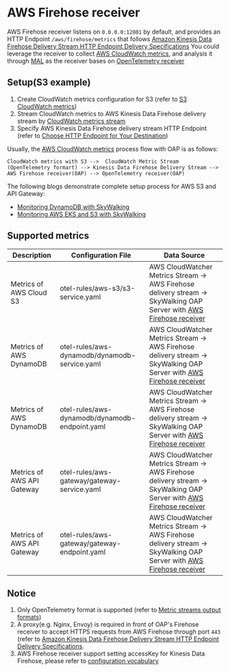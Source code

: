 # AWS Firehose receiver

AWS Firehose receiver listens on `0.0.0.0:12801` by default, and provides an HTTP Endpoint `/aws/firehose/metrics` that follows [Amazon Kinesis Data Firehose Delivery Stream HTTP Endpoint Delivery Specifications](https://docs.aws.amazon.com/firehose/latest/dev/httpdeliveryrequestresponse.html)
You could leverage the receiver to collect [AWS CloudWatch metrics](https://docs.aws.amazon.com/AmazonCloudWatch/latest/monitoring/working_with_metrics.html), and analysis it through [MAL](../../concepts-and-designs/mal.md) as the receiver bases on [OpenTelemetry receiver](./opentelemetry-receiver.md)

## Setup(S3 example)

1. Create CloudWatch metrics configuration for S3 (refer to [S3 CloudWatch metrics](https://docs.aws.amazon.com/AmazonS3/latest/userguide/configure-request-metrics-bucket.html))
2. Stream CloudWatch metrics to AWS Kinesis Data Firehose delivery stream by [CloudWatch metrics stream](https://docs.aws.amazon.com/AmazonCloudWatch/latest/monitoring/CloudWatch-metric-streams-setup-datalake.html)
3. Specify AWS Kinesis Data Firehose delivery stream HTTP Endpoint (refer to [Choose HTTP Endpoint for Your Destination](https://docs.aws.amazon.com/firehose/latest/dev/create-destination.html#create-destination-http))

Usually, the [AWS CloudWatch metrics](https://docs.aws.amazon.com/AmazonCloudWatch/latest/monitoring/working_with_metrics.html) process flow with OAP is as follows:
```
CloudWatch metrics with S3 -->  CloudWatch Metric Stream (OpenTelemetry formart) --> Kinesis Data Firehose Delivery Stream --> AWS Firehose receiver(OAP) --> OpenTelemetry receiver(OAP)
```

The following blogs demonstrate complete setup process for AWS S3 and API Gateway:

* [Monitoring DynamoDB with SkyWalking](https://skywalking.apache.org/blog/2023-03-13-skywalking-aws-dynamodb/) 
* [Monitoring AWS EKS and S3 with SkyWalking](https://skywalking.apache.org/blog/2023-03-12-skywalking-aws-s3-eks/)

## Supported metrics

| Description                             | Configuration File                  | Data Source                                                                                                                                       |
|-----------------------------------------|-------------------------------------|---------------------------------------------------------------------------------------------------------------------------------------------------|
| Metrics of AWS Cloud S3                 | otel-rules/aws-s3/s3-service.yaml   | AWS CloudWatcher Metrics Stream -> AWS Firehose delivery stream -> SkyWalking OAP Server with [AWS Firehose receiver](./aws-firehose-receiver.md) |
| Metrics of AWS DynamoDB | otel-rules/aws-dynamodb/dynamodb-service.yaml  | AWS CloudWatcher Metrics Stream -> AWS Firehose delivery stream -> SkyWalking OAP Server with [AWS Firehose receiver](./aws-firehose-receiver.md) |
| Metrics of AWS DynamoDB | otel-rules/aws-dynamodb/dynamodb-endpoint.yaml | AWS CloudWatcher Metrics Stream -> AWS Firehose delivery stream -> SkyWalking OAP Server with [AWS Firehose receiver](./aws-firehose-receiver.md) |
| Metrics of AWS API Gateway | otel-rules/aws-gateway/gateway-service.yaml | AWS CloudWatcher Metrics Stream -> AWS Firehose delivery stream -> SkyWalking OAP Server with [AWS Firehose receiver](./aws-firehose-receiver.md) |
| Metrics of AWS API Gateway | otel-rules/aws-gateway/gateway-endpoint.yaml | AWS CloudWatcher Metrics Stream -> AWS Firehose delivery stream -> SkyWalking OAP Server with [AWS Firehose receiver](./aws-firehose-receiver.md) |

## Notice

1. Only OpenTelemetry format is supported (refer to [Metric streams output formats](https://docs.aws.amazon.com/AmazonCloudWatch/latest/monitoring/CloudWatch-metric-streams-formats.html))
2. A proxy(e.g. Nginx, Envoy) is required in front of OAP's Firehose receiver to accept HTTPS requests from AWS Firehose through port `443` (refer to [Amazon Kinesis Data Firehose Delivery Stream HTTP Endpoint Delivery Specifications](https://docs.aws.amazon.com/firehose/latest/dev/httpdeliveryrequestresponse.html).
3. AWS Firehose receiver support setting accessKey for Kinesis Data Firehose, please refer to [configuration vocabulary](./configuration-vocabulary.md)
